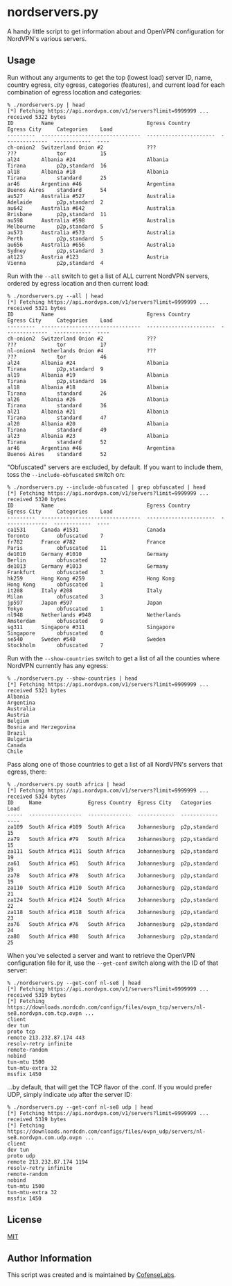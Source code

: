 # nordservers.py

A handy little script to get information about and OpenVPN configuration for NordVPN's various servers.

## Usage

Run without any arguments to get the top (lowest load) server ID, name, country egress, city egress, categories (features), and current load for each combination of egress location and categories:

```
% ./nordservers.py | head
[*] Fetching https://api.nordvpn.com/v1/servers?limit=9999999 ... received 5322 bytes
ID         Name                              Egress Country          Egress City     Categories    Load
---------  --------------------------------  ----------------------  --------------  ------------  ----
ch-onion2  Switzerland Onion #2              ???                     ???             tor           15
al24       Albania #24                       Albania                 Tirana          p2p,standard  16
al18       Albania #18                       Albania                 Tirana          standard      25
ar46       Argentina #46                     Argentina               Buenos Aires    standard      54
au527      Australia #527                    Australia               Adelaide        p2p,standard  2
au642      Australia #642                    Australia               Brisbane        p2p,standard  11
au598      Australia #598                    Australia               Melbourne       p2p,standard  5
au573      Australia #573                    Australia               Perth           p2p,standard  5
au656      Australia #656                    Australia               Sydney          p2p,standard  3
at123      Austria #123                      Austria                 Vienna          p2p,standard  4
```

Run with the `--all` switch to get a list of ALL current NordVPN servers, ordered by egress location and then current load:

```
% ./nordservers.py --all | head
[*] Fetching https://api.nordvpn.com/v1/servers?limit=9999999 ... received 5321 bytes
ID         Name                              Egress Country          Egress City     Categories    Load
---------  --------------------------------  ----------------------  --------------  ------------  ----
ch-onion2  Switzerland Onion #2              ???                     ???             tor           17
nl-onion4  Netherlands Onion #4              ???                     ???             tor           46
al24       Albania #24                       Albania                 Tirana          p2p,standard  9
al19       Albania #19                       Albania                 Tirana          p2p,standard  16
al18       Albania #18                       Albania                 Tirana          standard      26
al26       Albania #26                       Albania                 Tirana          standard      36
al21       Albania #21                       Albania                 Tirana          standard      47
al20       Albania #20                       Albania                 Tirana          standard      49
al23       Albania #23                       Albania                 Tirana          standard      52
ar46       Argentina #46                     Argentina               Buenos Aires    standard      52
```

"Obfuscated" servers are excluded, by default.  If you want to include them, toss the `--include-obfuscated` switch on:

```
% ./nordservers.py --include-obfuscated | grep obfuscated | head
[*] Fetching https://api.nordvpn.com/v1/servers?limit=9999999 ... received 5320 bytes
ID         Name                              Egress Country          Egress City     Categories    Load
---------  --------------------------------  ----------------------  --------------  ------------  ----
ca1531     Canada #1531                      Canada                  Toronto         obfuscated    7
fr782      France #782                       France                  Paris           obfuscated    11
de1010     Germany #1010                     Germany                 Berlin          obfuscated    12
de1013     Germany #1013                     Germany                 Frankfurt       obfuscated    3
hk259      Hong Kong #259                    Hong Kong               Hong Kong       obfuscated    1
it208      Italy #208                        Italy                   Milan           obfuscated    3
jp597      Japan #597                        Japan                   Tokyo           obfuscated    1
nl948      Netherlands #948                  Netherlands             Amsterdam       obfuscated    9
sg311      Singapore #311                    Singapore               Singapore       obfuscated    0
se540      Sweden #540                       Sweden                  Stockholm       obfuscated    7
```

Run with the `--show-countries` switch to get a list of all the counties where NordVPN currently has any egress:

```
% ./nordservers.py --show-countries | head
[*] Fetching https://api.nordvpn.com/v1/servers?limit=9999999 ... received 5321 bytes
Albania
Argentina
Australia
Austria
Belgium
Bosnia and Herzegovina
Brazil
Bulgaria
Canada
Chile
```

Pass along one of those countries to get a list of all NordVPN's servers that egress, there:

```
% ./nordservers.py south africa | head
[*] Fetching https://api.nordvpn.com/v1/servers?limit=9999999 ... received 5324 bytes
ID     Name               Egress Country  Egress City   Categories    Load
-----  -----------------  --------------  ------------  ------------  ----
za109  South Africa #109  South Africa    Johannesburg  p2p,standard  15
za79   South Africa #79   South Africa    Johannesburg  p2p,standard  15
za111  South Africa #111  South Africa    Johannesburg  p2p,standard  19
za61   South Africa #61   South Africa    Johannesburg  p2p,standard  19
za78   South Africa #78   South Africa    Johannesburg  p2p,standard  19
za110  South Africa #110  South Africa    Johannesburg  p2p,standard  21
za124  South Africa #124  South Africa    Johannesburg  p2p,standard  22
za118  South Africa #118  South Africa    Johannesburg  p2p,standard  23
za76   South Africa #76   South Africa    Johannesburg  p2p,standard  24
za80   South Africa #80   South Africa    Johannesburg  p2p,standard  25
```

When you've selected a server and want to retrieve the OpenVPN configuration file for it, use the `--get-conf` switch along with the ID of that server:

```
% ./nordservers.py --get-conf nl-se8 | head
[*] Fetching https://api.nordvpn.com/v1/servers?limit=9999999 ... received 5319 bytes
[*] Fetching https://downloads.nordcdn.com/configs/files/ovpn_tcp/servers/nl-se8.nordvpn.com.tcp.ovpn ...
client
dev tun
proto tcp
remote 213.232.87.174 443
resolv-retry infinite
remote-random
nobind
tun-mtu 1500
tun-mtu-extra 32
mssfix 1450
```

...by default, that will get the TCP flavor of the .conf.  If you would prefer UDP, simply indicate `udp` after the server ID:

```
% ./nordservers.py --get-conf nl-se8 udp | head
[*] Fetching https://api.nordvpn.com/v1/servers?limit=9999999 ... received 5319 bytes
[*] Fetching https://downloads.nordcdn.com/configs/files/ovpn_udp/servers/nl-se8.nordvpn.com.udp.ovpn ...
client
dev tun
proto udp
remote 213.232.87.174 1194
resolv-retry infinite
remote-random
nobind
tun-mtu 1500
tun-mtu-extra 32
mssfix 1450
```



## License
[MIT](https://en.wikipedia.org/wiki/MIT_License)

## Author Information
This script was created and is maintained by [CofenseLabs](https://cofenselabs.com/).

